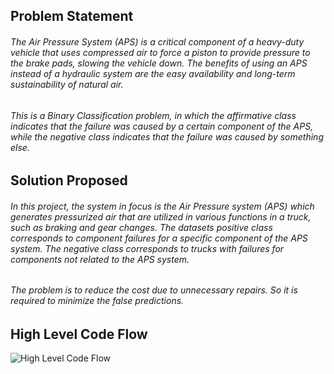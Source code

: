 <h2> Problem Statement </h2>

<h6>The Air Pressure System (APS) is a critical component of a heavy-duty vehicle that uses compressed air to force a piston to provide pressure to the brake pads, slowing the vehicle down. The benefits of using an APS instead of a hydraulic system are the easy availability and long-term sustainability of natural air.<h6>
   
<h6>This is a Binary Classification problem, in which the affirmative class indicates that the failure was caused by a certain component of the APS, while the negative class indicates that the failure was caused by something else.</h6>



<h2> Solution Proposed </h2>

<h6>In this project, the system in focus is the Air Pressure system (APS) which generates pressurized air that are utilized in various functions in a truck, such as braking and gear changes. The datasets positive class corresponds to component failures for a specific component of the APS system. The negative class corresponds to trucks with failures for components not related to the APS system.</h6>


<h6> The problem is to reduce the cost due to unnecessary repairs. So it is required to minimize the false predictions.</h6>


<h2>High Level Code Flow</h2>

![High Level Code Flow](https://user-images.githubusercontent.com/66520928/199005448-b571046d-3436-4675-a90d-77848062fd0e.png)